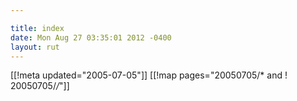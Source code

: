 ```yaml
---

title: index
date: Mon Aug 27 03:35:01 2012 -0400
layout: rut
---
```


[[!meta updated="2005-07-05"]]
[[!map pages="20050705/* and ! 20050705/*/*"]]

